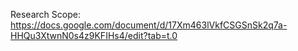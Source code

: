Research Scope:
https://docs.google.com/document/d/17Xm463lVkfCSGSnSk2q7a-HHQu3XtwnN0s4z9KFIHs4/edit?tab=t.0
